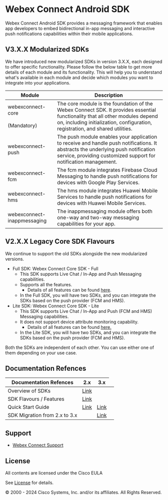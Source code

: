 # Webex Connect Android SDK

Webex Connect Android SDK provides a messaging framework that enables app developers to embed bidirectional in-app messaging and interactive push notifications capabilities within their mobile applications.

## V3.X.X Modularized SDKs

We have introduced new modularized SDKs in version 3.X.X, each designed to offer specific functionality. Please follow the below table to get more details of each module and its functionality. This will help you to understand what's available in each module and decide which modules you want to integrate into your applications.

| **Module** | **Description** |
| --- | --- |
| webexconnect-core<br><br>(Mandatory) | The core module is the foundation of the Webex Connect SDK. It provides essential functionality that all other modules depend on, including initialization, configuration, registration, and shared utilities. |
| webexconnect-push | The push module enables your application to receive and handle push notifications. It abstracts the underlying push notification service, providing customized support for notification management. |
| webexconnect-fcm | The fcm module integrates Firebase Cloud Messaging to handle push notifications for devices with Google Play Services. |
| webexconnect-hms | The hms module integrates Huawei Mobile Services to handle push notifications for devices with Huawei Mobile Services. |
| webexconnect-inappmessaging | The inappmessaging module offers both one-way and two-way messaging capabilities for your app. |

## V2.X.X Legacy Core SDK Flavours

We continue to support the old SDKs alongside the new modularized versions.

- Full SDK: Webex Connect Core SDK - Full
  - This SDK supports Live Chat / In-App and Push Messaging capabilities.
  - Supports all the features.
    - Details of all features can be found [here](https://developers.webexconnect.io/docs/sdk-vs-sdk-lite).
  - In the Full SDK, you will have two SDKs, and you can integrate the SDKs based on the push provider (FCM and HMS).
- Lite SDK: Webex Connect Core SDK - Lite
  - This SDK supports Live Chat / In-App and Push (FCM and HMS) Messaging capabilities.
  - It does not support device attribute monitoring capability.
    - Details of all features can be found [here.](https://developers.webexconnect.io/docs/sdk-vs-sdk-lite)
  - In the Lite SDK, you will have two SDKs, and you can integrate the SDKs based on the push provider (FCM and HMS).

Both the SDKs are independent of each other. You can use either one of them depending on your use case.

## Documentation Refences

| **Documentation Refences** | **2.x** | **3.x** |
| --- | --- | --- |
| Overview of SDKs | [Link](https://developers.webexconnect.io/docs/overview-of-sdks)
| SDK Flavours / Features | [Link](https://developers.webexconnect.io/docs/sdk-vs-sdk-lite)
| Quick Start Guide | [Link](https://developers.webexconnect.io/docs/quickstart-guide-2) | [Link](https://developers.webexconnect.io/docs/android-modularization-sdk-quick-start-guide) |
| SDK Migration from 2.x to 3.x |<td colspan=1> [Link](https://developers.webexconnect.io/docs/android-sdk-migration-document-from-2x-to-3x)|

## Support

- [Webex Connect Support](https://developers.imiconnect.io/docs/imiconnect-support)

## License
All contents are licensed under the Cisco EULA

See [License](https://www.cisco.com/c/en/us/products/end-user-license-agreement.html) for details.

© 2000 - 2024 Cisco Systems, Inc. and/or its affiliates. All Rights Reserved.


